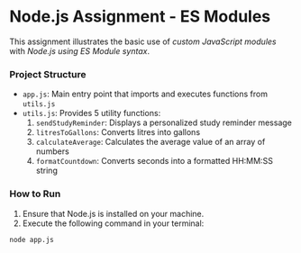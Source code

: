 # Node.js Assignment - ES Modules

This assignment illustrates the basic use of *custom JavaScript modules* with *Node.js using ES Module syntax*.

### Project Structure

- `app.js`: Main entry point that imports and executes functions from `utils.js`
- `utils.js`: Provides 5 utility functions:
  1. `sendStudyReminder`: Displays a personalized study reminder message
  2. `litresToGallons`: Converts litres into gallons
  3. `calculateAverage`: Calculates the average value of an array of numbers
  4. `formatCountdown`: Converts seconds into a formatted HH:MM:SS string

### How to Run

1. Ensure that Node.js is installed on your machine.
2. Execute the following command in your terminal:

```bash
node app.js
```
